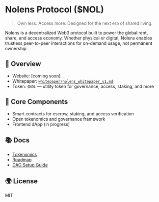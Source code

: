 # Nolens Protocol ($NOL)

> Own less. Access more. Designed for the next era of shared living.

Nolens is a decentralized Web3 protocol built to power the global rent, share, and access economy. Whether physical or digital, Nolens enables trustless peer-to-peer interactions for on-demand usage, not permanent ownership.

## 🔗 Overview
- Website: [coming soon]
- Whitepaper: [`whitepaper/nolens_whitepaper_v1.md`](./whitepaper/nolens_whitepaper_v1.md)
- Token: `$NOL` — utility token for governance, access, staking, and more

## 🧱 Core Components
- Smart contracts for escrow, staking, and access verification
- Open tokenomics and governance framework
- Frontend dApp (in progress)

## 📚 Docs
- [Tokenomics](./docs/tokenomics.md)
- [Roadmap](./docs/roadmap.md)
- [DAO Setup Guide](./governance/DAO_setup_guide.md)

## 🌍 License
MIT
